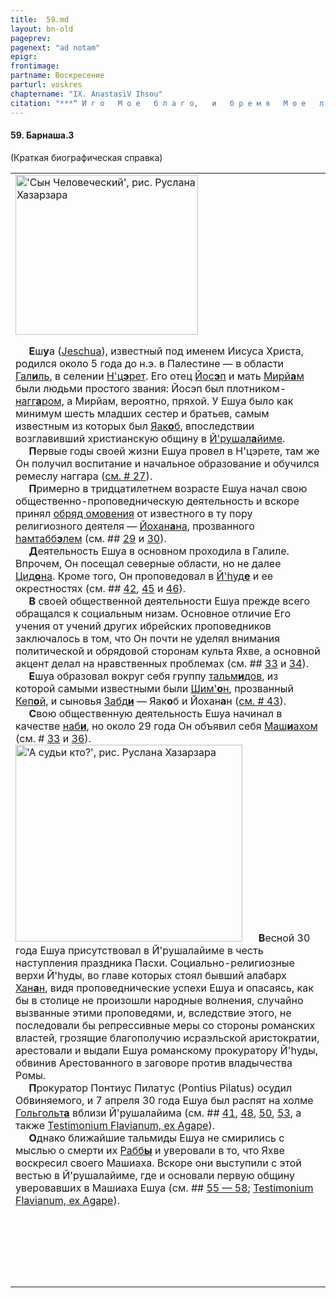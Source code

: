 ```yaml
---
title:  59.md 
layout: bn-old
pageprev: 
pagenext: "ad notam"
epigr: 
frontimage: 
partname: Воскресение
parturl: voskres
chaptername: "IX. AnastasiV Ihsou"
citation: "***“ И г о   М о е   б л а г о,   и   б р е м я   М о е   л е г к о ”*<br>   (Мф.11:30).**"
---
```



#### 59\. Барнаша.3  
(Краткая биографическая справка)





<table>
<colgroup>
<col style="width: 100%" />
</colgroup>
<tbody>
<tr class="odd">
<td><img src="img/barntit.jpg" width="292" height="256" alt="&#39;Сын Человеческий&#39;, рис. Руслана Хазарзара" />
<p>     <strong>Е</strong>ш<strong>у</strong>а (<a href="javascript:popUp%20(&#39;img/jeschua.gif&#39;,%20100,%2060,%20&#39;&#39;)">Jeschua</a>), известный под именем Иисуса Христа, родился около 5 года до н.э. в Палестине — в области <a href="javascript:popUp%20(&#39;img/galil.gif&#39;,%2090,%2070,%20&#39;&#39;)">Гал<strong>и</strong>ль</a>, в селении <a href="javascript:popUp%20(&#39;img/ntsereth.gif&#39;,%20100,%2070,%20&#39;&#39;)">H'ц<strong>э</strong>рет</a>. Его отец <a href="javascript:popUp%20(&#39;img/joseph.gif&#39;,%2090,%2055,%20&#39;&#39;)">Йос<strong>э</strong>п</a> и мать <a href="javascript:popUp%20(&#39;img/mirjam.gif&#39;,%20110,%2050,%20&#39;&#39;)">Мирй<strong>а</strong>м</a> были людьми простого звания: Йосэп был плотником-<a href="javascript:popUp%20(&#39;img/naggar.gif&#39;,%2070,%2060,%20&#39;&#39;)">нагг<strong>а</strong>ром</a>, а Мирйам, вероятно, пряхой. У Ешуа было как минимум шесть младших сестер и братьев, самым известным из которых был <a href="javascript:popUp%20(&#39;img/jaaqob.gif&#39;,%2090,%2060,%20&#39;&#39;)">Яак<strong>о</strong>б</a>, впоследствии возглавивший христианскую общину в <a href="javascript:popUp%20(&#39;img/jrushalm.gif&#39;,%20150,%2060,%20&#39;&#39;)">Й'рушал<strong>а</strong>йиме</a>.<br />
     <strong>П</strong>ервые годы своей жизни Ешуа провел в H'цэрете, там же Он получил воспитание и начальное образование и обучился ремеслу наггара (<a href="27.htm">см. # 27</a>).<br />
     <strong>П</strong>римерно в тридцатилетнем возрасте Ешуа начал свою общественно-проповедническую деятельность и вскоре принял <a href="javascript:popUp%20(&#39;img/tbilah.gif&#39;,%20130,%2070,%20&#39;&#39;)">обряд омовения</a> от известного в ту пору религиозного деятеля — <a href="javascript:popUp%20(&#39;img/jochanan.gif&#39;,%2090,%2070,%20&#39;&#39;)">Йохан<strong>а</strong>на</a>, прозванного <a href="javascript:popUp%20(&#39;img/hamtabbl.gif&#39;,%20130,%2070,%20&#39;&#39;)">hамтабб<strong>э</strong>лем</a> (см. ## <a href="29.htm">29</a> и <a href="30.htm">30</a>).<br />
     <strong>Д</strong>еятельность Ешуа в основном проходила в Галиле. Впрочем, Он посещал северные области, но не далее <a href="javascript:popUp%20(&#39;img/tsidon.gif&#39;,%2090,%2060,%20&#39;&#39;)">Цид<strong>о</strong>на</a>. Кроме того, Он проповедовал в <a href="javascript:popUp%20(&#39;img/jhudah.gif&#39;,%20120,%2060,%20&#39;&#39;)">Й'hуд<strong>е</strong></a> и ее окрестностях (см. ## <a href="42.htm">42</a>, <a href="45.htm">45</a> и <a href="46.htm">46</a>).<br />
     <strong>В</strong> своей общественной деятельности Ешуа прежде всего обращался к социальным низам. Основное отличие Его учения от учений других ибрейских проповедников заключалось в том, что Он почти не уделял внимания политической и обрядовой сторонам культа Яхве, а основной акцент делал на нравственных проблемах (см. ## <a href="33.htm">33</a> и <a href="34.htm">34</a>).<br />
     <strong>Е</strong>шуа образовал вокруг себя группу <a href="javascript:popUp%20(&#39;img/thalmidm.gif&#39;,%20160,%2060,%20&#39;Ученики&#39;)">тальм<strong>и</strong>дов</a>, из которой самыми известными были <a href="javascript:popUp%20(&#39;img/shimon.gif&#39;,%20110,%2060,%20&#39;&#39;)">Шим'<strong>о</strong>н</a>, прозванный <a href="javascript:popUp%20(&#39;img/kejpha.gif&#39;,%20100,%2060,%20&#39;&#39;)">Кеп<strong>о</strong>й</a>, и сыновья <a href="javascript:popUp%20(&#39;img/zabdi.gif&#39;,%2090,%2060,%20&#39;&#39;)">Забд<strong>и</strong></a> — Яак<strong>о</strong>б и Йохан<strong>а</strong>н (<a href="43.htm">см. # 43</a>).<br />
     <strong>С</strong>вою общественную деятельность Ешуа начинал в качестве <a href="javascript:popUp%20(&#39;img/nabi.gif&#39;,%20100,%2060,%20&#39;Пророк&#39;)">наб<strong>и</strong></a>, но около 29 года Он объявил себя <a href="javascript:popUp%20(&#39;img/mashiach.gif&#39;,%20110,%2060,%20&#39;Мессия&#39;)">Маш<strong>и</strong>ахом</a> (см. # <a href="33.htm">33</a> и <a href="36.htm">36</a>).<br />
<img src="img/dinin.jpg" width="363" height="315" alt="&#39;А судьи кто?&#39;, рис. Руслана Хазарзара" />      <strong>В</strong>есной 30 года Ешуа присутствовал в Й'рушалайиме в честь наступления праздника Пасхи. Социально-религиозные верхи Й'hуды, во главе которых стоял бывший алабарх <a href="javascript:popUp%20(&#39;img/chanan.gif&#39;,%2070,%2060,%20&#39;&#39;)">Хан<strong>а</strong>н</a>, видя проповеднические успехи Ешуа и опасаясь, как бы в столице не произошли народные волнения, случайно вызванные этими проповедями, и, вследствие этого, не последовали бы репрессивные меры со стороны романских властей, грозящие благополучию исраэльской аристократии, арестовали и выдали Ешуа романскому прокуратору Й'hуды, обвинив Арестованного в заговоре против владычества Ромы.<br />
     <strong>П</strong>рокуратор Понтиус Пилатус (Pontius Pilatus) осудил Обвиняемого, и 7 апреля 30 года Ешуа был распят на холме <a href="javascript:popUp%20(&#39;img/golgolth.gif&#39;,%20140,%2060,%20&#39;&#39;)">Гольгольт<strong>а</strong></a> вблизи Й'рушалайима (см. ## <a href="41.htm">41</a>, <a href="48.htm">48</a>, <a href="50.htm">50</a>, <a href="53.htm">53</a>, а также <a href="11.htm#testimon">Testimonium Flavianum, ex Agape</a>).<br />
     <strong>О</strong>днако ближайшие тальмиды Ешуа не смирились с мыслью о смерти их <a href="javascript:popUp%20(&#39;img/rabba.gif&#39;,%2090,%2060,%20&#39;Учитель&#39;)">Рабб<strong>ы</strong></a> и уверовали в то, что Яхве воскресил своего Машиаха. Вскоре они выступили с этой вестью в Й'рушалайиме, где и основали первую общину уверовавших в Машиаха Ешуа (см. ## <a href="55.htm">55 — 58</a>; <a href="11.htm#testimon">Testimonium Flavianum, ex Agape</a>).</p>
<p> </p>

     

<p> </p></td>
</tr>
</tbody>
</table>


